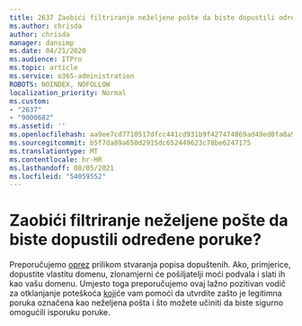 ```yaml
---
title: 2637 Zaobići filtriranje neželjene pošte da biste dopustili određene poruke?
ms.author: chrisda
author: chrisda
manager: dansimp
ms.date: 04/21/2020
ms.audience: ITPro
ms.topic: article
ms.service: o365-administration
ROBOTS: NOINDEX, NOFOLLOW
localization_priority: Normal
ms.custom:
- "2637"
- "9000682"
ms.assetid: ''
ms.openlocfilehash: aa9ee7cd7710517dfcc441cd931b9f427474869ad49ed0fa0a91a06e06682ed7
ms.sourcegitcommit: b5f7da89a650d2915dc652449623c78be6247175
ms.translationtype: MT
ms.contentlocale: hr-HR
ms.lasthandoff: 08/05/2021
ms.locfileid: "54059552"
---
```

# <a name="bypass-spam-filtering-to-allow-specific-messages"></a>Zaobići filtriranje neželjene pošte da biste dopustili određene poruke?

Preporučujemo [oprez](https://docs.microsoft.com/exchange/troubleshoot/antispam/cautions-against-bypassing-spam-filters) prilikom stvaranja popisa dopuštenih. Ako, primjerice, dopustite vlastitu domenu, zlonamjerni će pošiljatelji moći podvala i slati ih kao vašu domenu.  Umjesto toga preporučujemo ovaj lažno pozitivan vodič za otklanjanje poteškoća [koji](https://docs.microsoft.com/microsoft-365/security/office-365-security/anti-spam-protection)će vam pomoći da utvrdite zašto je legitimna poruka označena kao neželjena pošta i što možete učiniti da biste sigurno omogućili isporuku poruke.
